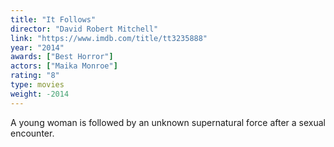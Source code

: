 ```yaml
---
title: "It Follows"
director: "David Robert Mitchell"
link: "https://www.imdb.com/title/tt3235888"
year: "2014"
awards: ["Best Horror"]
actors: ["Maika Monroe"]
rating: "8"
type: movies
weight: -2014
---
```

A young woman is followed by an unknown supernatural force after a sexual encounter. 